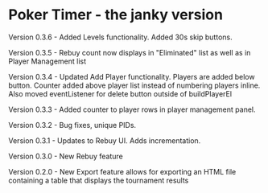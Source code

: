 # Poker Timer - the janky version

Version 0.3.6 - Added Levels functionality. Added 30s skip buttons.

Version 0.3.5 - Rebuy count now displays in "Eliminated" list as well as in Player Management list

Version 0.3.4 - Updated Add Player functionality. Players are added below button. Counter added above player list instead of numbering players inline. Also moved eventListener for delete button outside of buildPlayerEl

Version 0.3.3 - Added counter to player rows in player management panel.

Version 0.3.2 - Bug fixes, unique PIDs.

Version 0.3.1 - Updates to Rebuy UI. Adds incrementation.

Version 0.3.0 - New Rebuy feature

Version 0.2.0 - New Export feature allows for exporting an HTML file containing a table that displays the tournament results